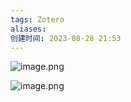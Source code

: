 ```yaml
---
tags: Zotero
aliases: 
创建时间: 2023-08-28 21:53
---
```


![image.png](https://zbn-picture-1319009493.cos.ap-guangzhou.myqcloud.com/public-pic/202308282200662.png)


![image.png](https://zbn-picture-1319009493.cos.ap-guangzhou.myqcloud.com/public-pic/202308282210321.png)


